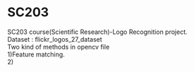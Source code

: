 # SC203
SC203 course(Scientific Research)-Logo Recognition project. <br />
Dataset : flickr_logos_27_dataset<br />
Two kind of methods in opencv file<br />
1)Feature matching.<br />
2)
